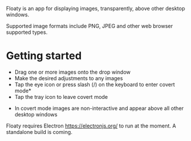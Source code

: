 Floaty is an app for displaying images, transparently, above other desktop windows.

Supported image formats include PNG, JPEG and other web browser supported types.

# Getting started

- Drag one or more images onto the drop window
- Make the desired adjustments to any images
- Tap the eye icon or press slash (/) on the keyboard to enter covert mode*
- Tap the tray icon to leave covert mode</li>

* In covert mode images are non-interactive and appear above all other desktop windows

Floaty requires Electron https://electronjs.org/ to run at the moment. A standalone build is coming.
